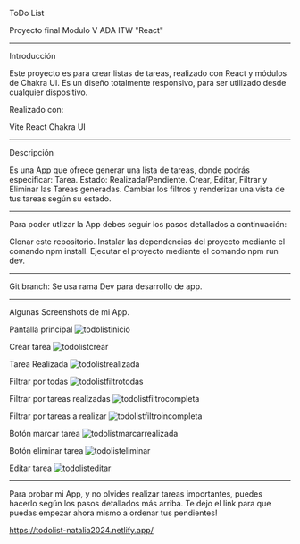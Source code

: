 ToDo List

Proyecto final Modulo V ADA ITW "React"

-----------------------------------------------------------------------------------------------------------------------------------------------------------------------------

Introducción

Este proyecto es para crear listas de tareas, realizado con React y módulos de Chakra UI. Es un diseño totalmente responsivo, para ser utilizado desde cualquier dispositivo.

Realizado con:

Vite
React
Chakra UI

-----------------------------------------------------------------------------------------------------------------------------------------------------------------------------

Descripción

Es una App que ofrece generar una lista de tareas, donde podrás especificar:
Tarea.
Estado: Realizada/Pendiente.
Crear, Editar, Filtrar y Eliminar las Tareas generadas.
Cambiar los filtros y renderizar una vista de tus tareas según su estado.

-----------------------------------------------------------------------------------------------------------------------------------------------------------------------------

Para poder utlizar la App debes seguir los pasos detallados a continuación:

Clonar este repositorio.
Instalar las dependencias del proyecto mediante el comando npm install.
Ejecutar el proyecto mediante el comando npm run dev.

-----------------------------------------------------------------------------------------------------------------------------------------------------------------------------

Git branch:
Se usa rama Dev para desarrollo de app.

-----------------------------------------------------------------------------------------------------------------------------------------------------------------------------

Algunas Screenshots de mi App.

Pantalla principal
![todolistinicio](https://github.com/user-attachments/assets/01fed8f3-c89b-4afd-b9cb-bbd935ca99fd)


Crear tarea
![todolistcrear](https://github.com/user-attachments/assets/b27642a1-b6db-4b34-a0da-0425e3838b20)


Tarea Realizada
![todolistrealizada](https://github.com/user-attachments/assets/cc516fa4-55d1-49b0-aa07-48279fcdd879)


Filtrar por todas
![todolistfiltrotodas](https://github.com/user-attachments/assets/3610677f-529a-41b9-abc0-48134a7b40ad)


Filtrar por tareas realizadas
![todolistfiltrocompleta](https://github.com/user-attachments/assets/a7166343-5866-449b-beed-cad123f27868)


Filtrar por tareas a realizar
![todolistfiltroincompleta](https://github.com/user-attachments/assets/7acb1316-fbaa-4c8e-8ed1-ba2193cd9441)


Botón marcar tarea
![todolistmarcarrealizada](https://github.com/user-attachments/assets/0f261dd6-8b4e-4ac3-98bf-bab5b3721383)


Botón eliminar tarea
![todolisteliminar](https://github.com/user-attachments/assets/24cdd1ec-0a94-4ab7-84a5-987e15ef8e58)


Editar tarea
![todolisteditar](https://github.com/user-attachments/assets/00435ae1-3dfb-4854-af13-baaac149fd07)


-----------------------------------------------------------------------------------------------------------------------------------------------------------------------------

Para probar mi App, y no olvides realizar tareas importantes, puedes hacerlo según los pasos detallados más arriba.
Te dejo el link para que puedas empezar ahora mismo a ordenar tus pendientes!

https://todolist-natalia2024.netlify.app/
